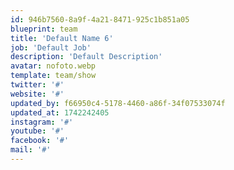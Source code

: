 ```yaml
---
id: 946b7560-8a9f-4a21-8471-925c1b851a05
blueprint: team
title: 'Default Name 6'
job: 'Default Job'
description: 'Default Description'
avatar: nofoto.webp
template: team/show
twitter: '#'
website: '#'
updated_by: f66950c4-5178-4460-a86f-34f07533074f
updated_at: 1742242405
instagram: '#'
youtube: '#'
facebook: '#'
mail: '#'
---
```

